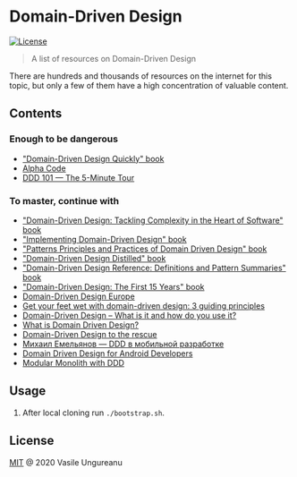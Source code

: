 # Domain-Driven Design

<a href="https://github.com/VasileUngureanu/repository-template/blob/master/LICENSE"><img src="https://img.shields.io/badge/license-MIT-green.svg" alt="License"></a>

> A list of resources on Domain-Driven Design

There are hundreds and thousands of resources on the internet for this topic, but only a few of them have a high concentration of valuable content.

## Contents

### Enough to be dangerous

* ["Domain-Driven Design Quickly" book](https://www.goodreads.com/book/show/2558105.Domain_Driven_Design_Quickly?from_search=true&from_srp=true&qid=ct3P3caveL&rank=3)
* [Alpha Code](https://www.youtube.com/watch?v=wD-d0oZI4YM&list=PLZBNtT95PIW3BPNYF5pYOi4MJjg_boXCG)
* [DDD 101 — The 5-Minute Tour](https://medium.com/the-coding-matrix/ddd-101-the-5-minute-tour-7a3037cf53b8)

### To master, continue with

* ["Domain-Driven Design: Tackling Complexity in the Heart of Software" book](https://www.goodreads.com/book/show/179133.Domain_Driven_Design?from_search=true&from_srp=true&qid=ct3P3caveL&rank=4)
* ["Implementing Domain-Driven Design" book](https://www.goodreads.com/book/show/15756865-implementing-domain-driven-design?from_search=true&from_srp=true&qid=ct3P3caveL&rank=1)
* ["Patterns Principles and Practices of Domain Driven Design" book](https://www.goodreads.com/book/show/25531393-patterns-principles-and-practices-of-domain-driven-design?from_search=true&from_srp=true&qid=ct3P3caveL&rank=6)
* ["Domain-Driven Design Distilled" book](https://www.goodreads.com/book/show/28602719-domain-driven-design-distilled?from_search=true&from_srp=true&qid=ct3P3caveL&rank=2)
* ["Domain-Driven Design Reference: Definitions and Pattern Summaries" book](https://www.goodreads.com/book/show/23322716-domain-driven-design-reference?from_search=true&from_srp=true&qid=ct3P3caveL&rank=11)
* ["Domain-Driven Design: The First 15 Years" book](https://www.goodreads.com/book/show/43704823-domain-driven-design?from_search=true&from_srp=true&qid=ct3P3caveL&rank=12)
* [Domain-Driven Design Europe](https://www.youtube.com/channel/UC3PGn-hQdbtRiqxZK9XBGqQ)
* [Get your feet wet with domain-driven design: 3 guiding principles](https://techbeacon.com/app-dev-testing/get-your-feet-wet-domain-driven-design-3-guiding-principles)
* [Domain-Driven Design – What is it and how do you use it?](https://airbrake.io/blog/software-design/domain-driven-design)
* [What is Domain Driven Design?](https://medium.com/withbetterco/what-is-domain-driven-design-bcf81fc4fdc1)
* [Domain-Driven Design to the rescue](https://rachelcarmena.github.io/2019/06/24/ddd-to-the-rescue.html)
* [Михаил Емельянов — DDD в мобильной разработке](https://www.youtube.com/watch?v=6MUn23Kdg5k)
* [Domain Driven Design for Android Developers](https://hackernoon.com/domain-driven-design-for-android-developers-bb1fbf544b9c)
* [Modular Monolith with DDD](https://github.com/kgrzybek/modular-monolith-with-ddd)

## Usage

1. After local cloning run `./bootstrap.sh`.

License
-------

[MIT](LICENSE) @ 2020 Vasile Ungureanu
